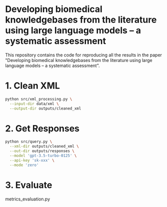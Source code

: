 # Developing biomedical knowledgebases from the literature using large language models – a systematic assessment
This repository contains the code for reproducing all the results in the paper "Developing biomedical knowledgebases from the literature using large language models – a systematic assessment".

# 1. Clean XML
```bash
python src/xml_processing.py \
  --input-dir data/xml \
  --output-dir outputs/cleaned_xml
```

# 2. Get Responses
```bash
python src/query.py \
  --xml-dir outputs/cleaned_xml \
  --out-dir outputs/responses \
  --model 'gpt-3.5-turbo-0125' \
  --api-key 'sk-xxx' \
  --mode 'zero'
```

# 3. Evaluate
metrics_evaluation.py
